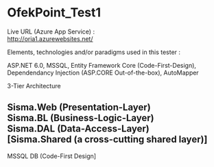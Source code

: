 # OfekPoint_Test1

Live URL (Azure App Service) :  
http://oria1.azurewebsites.net/  

Elements, technologies and/or paradigms used in this tester :  

ASP.NET 6.0, MSSQL, Entity Framework Core (Code-First-Design),  
Dependendancy Injection (ASP.CORE Out-of-the-box), AutoMapper  

3-Tier Architecture  

Sisma.Web (Presentation-Layer)  
Sisma.BL  (Business-Logic-Layer)  
Sisma.DAL  (Data-Access-Layer)  
[Sisma.Shared  (a cross-cutting shared layer)]    
--------------     
MSSQL DB  (Code-First Design]  